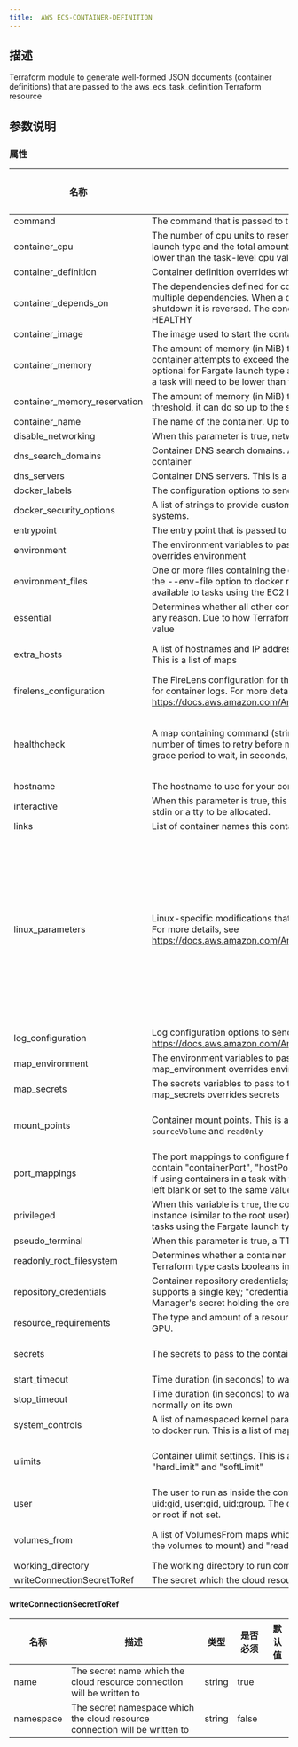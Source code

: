 ```yaml
---
title:  AWS ECS-CONTAINER-DEFINITION
---
```


## 描述

Terraform module to generate well-formed JSON documents (container definitions) that are passed to the  aws_ecs_task_definition Terraform resource

## 参数说明


### 属性

 名称 | 描述 | 类型 | 是否必须 | 默认值 
 ------------ | ------------- | ------------- | ------------- | ------------- 
 command | The command that is passed to the container | list(string) | false |  
 container_cpu | The number of cpu units to reserve for the container. This is optional for tasks using Fargate launch type and the total amount of container_cpu of all containers in a task will need to be lower than the task-level cpu value | number | false |  
 container_definition | Container definition overrides which allows for extra keys or overriding existing keys. | map(any) | false |  
 container_depends_on | The dependencies defined for container startup and shutdown. A container can contain multiple dependencies. When a dependency is defined for container startup, for container shutdown it is reversed. The condition can be one of START, COMPLETE, SUCCESS or HEALTHY | list(object({\n    containerName = string\n    condition     = string\n  })) | false |  
 container_image | The image used to start the container. Images in the Docker Hub registry available by default | string | true |  
 container_memory | The amount of memory (in MiB) to allow the container to use. This is a hard limit, if the container attempts to exceed the container_memory, the container is killed. This field is optional for Fargate launch type and the total amount of container_memory of all containers in a task will need to be lower than the task memory value | number | false |  
 container_memory_reservation | The amount of memory (in MiB) to reserve for the container. If container needs to exceed this threshold, it can do so up to the set container_memory hard limit | number | false |  
 container_name | The name of the container. Up to 255 characters ([a-z], [A-Z], [0-9], -, _ allowed) | string | true |  
 disable_networking | When this parameter is true, networking is disabled within the container. | bool | false |  
 dns_search_domains | Container DNS search domains. A list of DNS search domains that are presented to the container | list(string) | false |  
 dns_servers | Container DNS servers. This is a list of strings specifying the IP addresses of the DNS servers | list(string) | false |  
 docker_labels | The configuration options to send to the `docker_labels` | map(string) | false |  
 docker_security_options | A list of strings to provide custom labels for SELinux and AppArmor multi-level security systems. | list(string) | false |  
 entrypoint | The entry point that is passed to the container | list(string) | false |  
 environment | The environment variables to pass to the container. This is a list of maps. map_environment overrides environment | list(object({\n    name  = string\n    value = string\n  })) | false |  
 environment_files | One or more files containing the environment variables to pass to the container. This maps to the --env-file option to docker run. The file must be hosted in Amazon S3. This option is only available to tasks using the EC2 launch type. This is a list of maps | list(object({\n    value = string\n    type  = string\n  })) | false |  
 essential | Determines whether all other containers in a task are stopped, if this container fails or stops for any reason. Due to how Terraform type casts booleans in json it is required to double quote this value | bool | false |  
 extra_hosts | A list of hostnames and IP address mappings to append to the /etc/hosts file on the container. This is a list of maps | list(object({\n    ipAddress = string\n    hostname  = string\n  })) | false |  
 firelens_configuration | The FireLens configuration for the container. This is used to specify and configure a log router for container logs. For more details, see https://docs.aws.amazon.com/AmazonECS/latest/APIReference/API_FirelensConfiguration.html | object({\n    type    = string\n    options = map(string)\n  }) | false |  
 healthcheck | A map containing command (string), timeout, interval (duration in seconds), retries (1-10, number of times to retry before marking container unhealthy), and startPeriod (0-300, optional grace period to wait, in seconds, before failed healthchecks count toward retries) | object({\n    command     = list(string)\n    retries     = number\n    timeout     = number\n    interval    = number\n    startPeriod = number\n  }) | false |  
 hostname | The hostname to use for your container. | string | false |  
 interactive | When this parameter is true, this allows you to deploy containerized applications that require stdin or a tty to be allocated. | bool | false |  
 links | List of container names this container can communicate with without port mappings | list(string) | false |  
 linux_parameters | Linux-specific modifications that are applied to the container, such as Linux kernel capabilities. For more details, see https://docs.aws.amazon.com/AmazonECS/latest/APIReference/API_LinuxParameters.html | object({\n    capabilities = object({\n      add  = list(string)\n      drop = list(string)\n    })\n    devices = list(object({\n      containerPath = string\n      hostPath      = string\n      permissions   = list(string)\n    }))\n    initProcessEnabled = bool\n    maxSwap            = number\n    sharedMemorySize   = number\n    swappiness         = number\n    tmpfs = list(object({\n      containerPath = string\n      mountOptions  = list(string)\n      size          = number\n    }))\n  }) | false |  
 log_configuration | Log configuration options to send to a custom log driver for the container. For more details, see https://docs.aws.amazon.com/AmazonECS/latest/APIReference/API_LogConfiguration.html | any | false |  
 map_environment | The environment variables to pass to the container. This is a map of string: {key: value}. map_environment overrides environment | map(string) | false |  
 map_secrets | The secrets variables to pass to the container. This is a map of string: {key: value}. map_secrets overrides secrets | map(string) | false |  
 mount_points | Container mount points. This is a list of maps, where each map should contain `containerPath`, `sourceVolume` and `readOnly` | list(object({\n    containerPath = string\n    sourceVolume  = string\n    readOnly      = bool\n  })) | false |  
 port_mappings | The port mappings to configure for the container. This is a list of maps. Each map should contain "containerPort", "hostPort", and "protocol", where "protocol" is one of "tcp" or "udp". If using containers in a task with the awsvpc or host network mode, the hostPort can either be left blank or set to the same value as the containerPort | list(object({\n    containerPort = number\n    hostPort      = number\n    protocol      = string\n  })) | false |  
 privileged | When this variable is `true`, the container is given elevated privileges on the host container instance (similar to the root user). This parameter is not supported for Windows containers or tasks using the Fargate launch type. | bool | false |  
 pseudo_terminal | When this parameter is true, a TTY is allocated.  | bool | false |  
 readonly_root_filesystem | Determines whether a container is given read-only access to its root filesystem. Due to how Terraform type casts booleans in json it is required to double quote this value | bool | false |  
 repository_credentials | Container repository credentials; required when using a private repo.  This map currently supports a single key; "credentialsParameter", which should be the ARN of a Secrets Manager's secret holding the credentials | map(string) | false |  
 resource_requirements | The type and amount of a resource to assign to a container. The only supported resource is a GPU. | list(object({\n    type  = string\n    value = string\n  })) | false |  
 secrets | The secrets to pass to the container. This is a list of maps | list(object({\n    name      = string\n    valueFrom = string\n  })) | false |  
 start_timeout | Time duration (in seconds) to wait before giving up on resolving dependencies for a container | number | false |  
 stop_timeout | Time duration (in seconds) to wait before the container is forcefully killed if it doesn't exit normally on its own | number | false |  
 system_controls | A list of namespaced kernel parameters to set in the container, mapping to the --sysctl option to docker run. This is a list of maps: { namespace = "", value = ""} | list(map(string)) | false |  
 ulimits | Container ulimit settings. This is a list of maps, where each map should contain "name", "hardLimit" and "softLimit" | list(object({\n    name      = string\n    hardLimit = number\n    softLimit = number\n  })) | false |  
 user | The user to run as inside the container. Can be any of these formats: user, user:group, uid, uid:gid, user:gid, uid:group. The default (null) will use the container's configured `USER` directive or root if not set. | string | false |  
 volumes_from | A list of VolumesFrom maps which contain "sourceContainer" (name of the container that has the volumes to mount) and "readOnly" (whether the container can write to the volume) | list(object({\n    sourceContainer = string\n    readOnly        = bool\n  })) | false |  
 working_directory | The working directory to run commands inside the container | string | false |  
 writeConnectionSecretToRef | The secret which the cloud resource connection will be written to | [writeConnectionSecretToRef](#writeConnectionSecretToRef) | false |  


#### writeConnectionSecretToRef

 名称 | 描述 | 类型 | 是否必须 | 默认值 
 ------------ | ------------- | ------------- | ------------- | ------------- 
 name | The secret name which the cloud resource connection will be written to | string | true |  
 namespace | The secret namespace which the cloud resource connection will be written to | string | false |  
